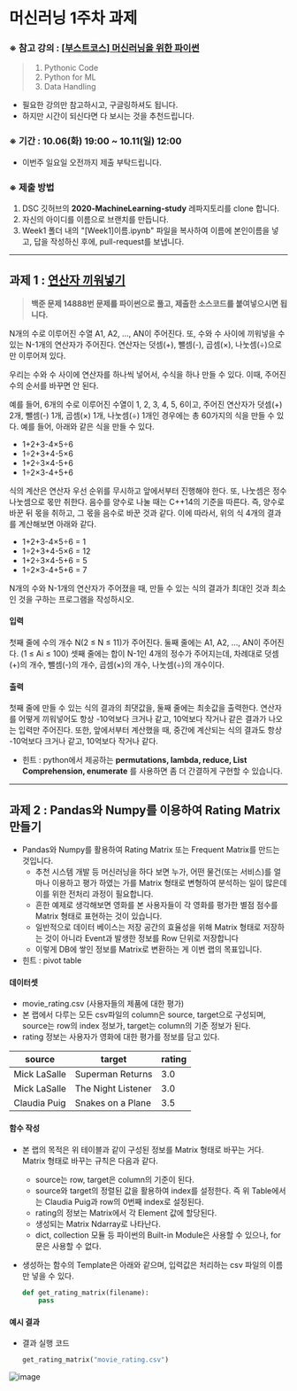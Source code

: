 # 머신러닝 1주차 과제

### ※ 참고 강의 : [[부스트코스] 머신러닝을 위한 파이썬](https://www.edwith.org/aipython/lecture/22951/)
> 1) Pythonic Code
> 2) Python for ML
> 3) Data Handling

* 필요한 강의만 참고하시고, 구글링하셔도 됩니다.
* 하지만 시간이 되신다면 다 보시는 것을 추천드립니다.

### ※ 기간 : 10.06(화) 19:00 ~ 10.11(일) 12:00
* 이번주 일요일 오전까지 제출 부탁드립니다.

### ※ 제출 방법
1. DSC 깃허브의 __2020-MachineLearning-study__ 레파지토리를 clone 합니다.
2. 자신의 아이디를 이름으로 브랜치를 만듭니다.
3. Week1 폴더 내의 "\[Week1\]이름.ipynb" 파일을 복사하여 이름에 본인이름을 넣고, 답을 작성하신 후에, pull-request를 보냅니다.

* * *

## 과제 1 : [연산자 끼워넣기](https://www.acmicpc.net/problem/14888)

> __백준 문제 14888번 문제를 파이썬으로 풀고, 제출한 소스코드를 붙여넣으시면 됩니다.__

N개의 수로 이루어진 수열 A1, A2, ..., AN이 주어진다. 또, 수와 수 사이에 끼워넣을 수 있는 N-1개의 연산자가 주어진다. 연산자는 덧셈(+), 뺄셈(-), 곱셈(×), 나눗셈(÷)으로만 이루어져 있다.

우리는 수와 수 사이에 연산자를 하나씩 넣어서, 수식을 하나 만들 수 있다. 이때, 주어진 수의 순서를 바꾸면 안 된다.

예를 들어, 6개의 수로 이루어진 수열이 1, 2, 3, 4, 5, 6이고, 주어진 연산자가 덧셈(+) 2개, 뺄셈(-) 1개, 곱셈(×) 1개, 나눗셈(÷) 1개인 경우에는 총 60가지의 식을 만들 수 있다. 예를 들어, 아래와 같은 식을 만들 수 있다.

* 1+2+3-4×5÷6
* 1÷2+3+4-5×6
* 1+2÷3×4-5+6
* 1÷2×3-4+5+6

식의 계산은 연산자 우선 순위를 무시하고 앞에서부터 진행해야 한다. 또, 나눗셈은 정수 나눗셈으로 몫만 취한다. 음수를 양수로 나눌 때는 C++14의 기준을 따른다. 즉, 양수로 바꾼 뒤 몫을 취하고, 그 몫을 음수로 바꾼 것과 같다. 이에 따라서, 위의 식 4개의 결과를 계산해보면 아래와 같다.

* 1+2+3-4×5÷6 = 1
* 1÷2+3+4-5×6 = 12
* 1+2÷3×4-5+6 = 5
* 1÷2×3-4+5+6 = 7

N개의 수와 N-1개의 연산자가 주어졌을 때, 만들 수 있는 식의 결과가 최대인 것과 최소인 것을 구하는 프로그램을 작성하시오.

#### 입력

첫째 줄에 수의 개수 N(2 ≤ N ≤ 11)가 주어진다. 둘째 줄에는 A1, A2, ..., AN이 주어진다. (1 ≤ Ai ≤ 100) 셋째 줄에는 합이 N-1인 4개의 정수가 주어지는데, 차례대로 덧셈(+)의 개수, 뺄셈(-)의 개수, 곱셈(×)의 개수, 나눗셈(÷)의 개수이다.

#### 출력

첫째 줄에 만들 수 있는 식의 결과의 최댓값을, 둘째 줄에는 최솟값을 출력한다. 연산자를 어떻게 끼워넣어도 항상 -10억보다 크거나 같고, 10억보다 작거나 같은 결과가 나오는 입력만 주어진다. 또한, 앞에서부터 계산했을 때, 중간에 계산되는 식의 결과도 항상 -10억보다 크거나 같고, 10억보다 작거나 같다.

* 힌트 : python에서 제공하는 __permutations, lambda, reduce, List Comprehension, enumerate__ 를 사용하면 좀 더 간결하게 구현할 수 있습니다.

* * *

## 과제 2 : Pandas와 Numpy를 이용하여 Rating Matrix 만들기

* Pandas와 Numpy를 활용하여 Rating Matrix 또는 Frequent Matrix를 만드는 것입니다.
    * 추천 시스템 개발 등 머신러닝을 하다 보면 누가, 어떤 물건(또는 서비스)를 얼마나 이용하고 평가 하였는 가를 Matrix 형태로 변형하여 분석하는 일이 많은데 이를 위한 전처리 과정이 필요합니다.
    * 흔한 예제로 생각해보면 영화를 본 사용자들이 각 영화를 평가한 별점 점수를 Matrix 형태로 표현하는 것이 있습니다.
    * 일반적으로 데이터 베이스는 저장 공간의 효율성을 위해 Matrix 형태로 저장하는 것이 아니라 Event과 발생한 정보를 Row 단위로 저장합니다
    * 이렇게 DB에 쌓인 정보를 Matrix로 변환하는 게 이번 랩의 목표입니다.
* 힌트 : pivot table

#### 데이터셋

* movie_rating.csv (사용자들의 제품에 대한 평가)
* 본 랩에서 다루는 모든 csv파일의 column은 source, target으로 구성되며, source는 row의 index 정보가, target는 column의 기준 정보가 된다.
* rating 정보는 사용자가 영화에 대한 평가를 정보를 담고 있다.

|source  |target   | rating|
|--|---|--|
|Mick LaSalle|Superman Returns|3.0|
|Mick LaSalle|The Night Listener|3.0|
|Claudia Puig|Snakes on a Plane|3.5|

#### 함수 작성

* 본 랩의 목적은 위 테이블과 같이 구성된 정보를 Matrix 형태로 바꾸는 거다. Matrix 형태로 바꾸는 규칙은 다음과 같다.
    * source는 row, target은 column의 기준이 된다.
    * source와 target의 정렬된 값을 활용하여 index를 설정한다. 즉 위 Table에서는 Claudia Puig과 row의 0번째 index로 설정된다.
    * rating의 정보는 Matrix에서 각 Element 값에 할당된다.
    * 생성되는 Matrix Ndarray로 나타난다.
    * dict, collection 모듈 등 파이썬의 Built-in Module은 사용할 수 있으나, for 문은 사용할 수 없다.

* 생성하는 함수의 Template은 아래와 같으며, 입력값은 처리하는 csv 파일의 이름만 넣을 수 있다.
    ```python
    def get_rating_matrix(filename):
        pass
    ```

#### 예시 결과

* 결과 실행 코드
    ```python
    get_rating_matrix("movie_rating.csv")
    ```

![image](https://user-images.githubusercontent.com/35680202/95011776-12696b80-066e-11eb-97b1-1f5ea615bd56.png)
